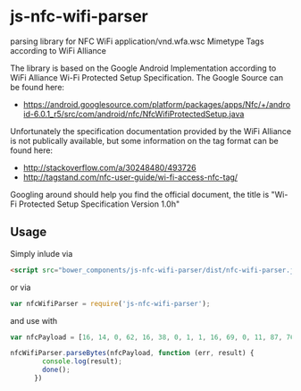 # js-nfc-wifi-parser
parsing library for NFC WiFi application/vnd.wfa.wsc Mimetype Tags according to WiFi Alliance

The library is based on the Google Android Implementation according to WiFi Alliance Wi-Fi Protected Setup Specification.
The Google Source can be found here: 
* https://android.googlesource.com/platform/packages/apps/Nfc/+/android-6.0.1_r5/src/com/android/nfc/NfcWifiProtectedSetup.java

Unfortunately the specification documentation provided by the WiFi Alliance is not publically available, but some information on the tag format can be found here:

* http://stackoverflow.com/a/30248480/493726
* http://tagstand.com/nfc-user-guide/wi-fi-access-nfc-tag/

Googling around should help you find the official document, the title is "Wi-Fi Protected Setup Specification Version 1.0h"

## Usage
Simply inlude via

```html
<script src="bower_components/js-nfc-wifi-parser/dist/nfc-wifi-parser.js"></script>
```

or via

```javascript
var nfcWifiParser = require('js-nfc-wifi-parser');
```

and use with

```javascript
var nfcPayload = [16, 14, 0, 62, 16, 38, 0, 1, 1, 16, 69, 0, 11, 87, 76, 65, 78, 45, 56, 50, 67, 81, 90, 54, 16, 3, 0, 2, 0, 34, 16, 15, 0, 2, 0, 12, 16, 39, 0, 16, 52, 57, 53, 54, 52, 52, 53, 54, 56, 48, 51, 57, 48, 50, 54, 51, 16, 32, 0, 6, -1, -1, -1, -1, -1, -1];

nfcWifiParser.parseBytes(nfcPayload, function (err, result) {
        console.log(result);
        done();
      })
```

